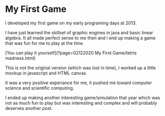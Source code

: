 
# My First Game

I developed my first game on my early programing days at 2013.

I have just learned the skillset of graphic engines in java and basic linear algebra. It all made perfect sense to me then and i end up making a game that was fun for me to play at the time.

[You can play it yourself](?page=02122020 My First Game/tetris madness.html)

This is not the original version (which was lost in time), i worked up a little mockup in javascript and HTML canvas.

It was a very positive experiance for me, it pushed me toward computer science and scientific computing.

I ended up making another interesting game/simulation that year which was not as much fun to play but was interesting and complex and will probably deserves another post. 

